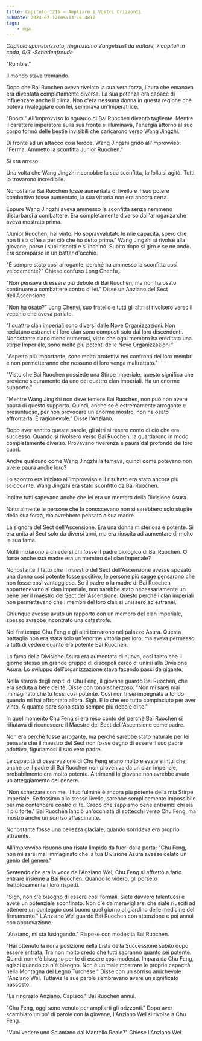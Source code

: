 ```yaml
---
title: Capitolo 1215 – Ampliare i Vostri Orizzonti
pubDate: 2024-07-12T05:13:16.481Z
tags:
    - mga
---
```



<em>Capitolo sponsorizzato, ringraziamo Zangetsus!
da editare,
7 capitoli in coda, 0/3
-Schadenfreude</em>


"Rumble."


Il mondo stava tremando.


Dopo che Bai Ruochen aveva rivelato la sua vera forza, l'aura che emanava era diventata completamente diversa. La sua potenza era capace di influenzare anche il clima. Non c'era nessuna donna in questa regione che poteva rivaleggiare con lei, sembrava un'imperatrice.


"Boom." All'improvviso lo sguardo di Bai Ruochen diventò tagliente. Mentre il carattere imperatore sulla sua fronte si illuminava, l'energia attorno al suo corpo formò delle bestie invisibili che caricarono verso Wang Jingzhi.


Di fronte ad un attacco così feroce, Wang Jingzhi gridò all'improvviso: "Ferma. Ammetto la sconfitta Junior Ruochen."


Si era arreso.


Una volta che Wang Jingzhi riconobbe la sua sconfitta, la folla si agitò. Tutti lo trovarono incredibile.


Nonostante Bai Ruochen fosse aumentata di livello e il suo potere combattivo fosse aumentato, la sua vittoria non era ancora certa.


Eppure Wang Jingzhi aveva ammesso la sconfitta senza nemmeno disturbarsi a combattere. Era completamente diverso dall'arroganza che aveva mostrato prima.


"Junior Ruochen, hai vinto. Ho sopravvalutato le mie capacità, spero che non ti sia offesa per ciò che ho detto prima." Wang Jingzhi si rivolse alla giovane, porse i suoi rispetti e si inchinò. Subito dopo si girò e se ne andò. Era scomparso in un batter d'occhio.


"È sempre stato così arrogante, perché ha ammesso la sconfitta così velocemente?" Chiese confuso Long Chenfu,.


"Non pensava di essere più debole di Bai Ruochen, ma non ha osato continuare a combattere contro di lei." Disse un Anziano del Sect dell'Ascensione.


"Non ha osato?" Long Chenyi, suo fratello e tutti gli altri si rivolsero verso il vecchio che aveva parlato.


"I quattro clan imperiali sono diversi dalle Nove Organizzazioni. Non reclutano estranei e i loro clan sono composti solo dai loro discendenti. Nonostante siano meno numerosi, visto che ogni membro ha ereditato una stirpe Imperiale, sono molto più potenti delle Nove Organizzazioni."


"Aspetto più importante, sono molto protettivi nei confronti dei loro membri e non permetteranno che nessuno di loro venga maltrattato."


"Visto che Bai Ruochen possiede una Stirpe Imperiale, questo significa che proviene sicuramente da uno dei quattro clan imperiali. Ha un enorme supporto."


"Mentre Wang Jingzhi non deve temere Bai Ruochen, non può non avere paura di questo supporto. Quindi, anche se è estremamente arrogante e presuntuoso, per non provocare un enorme mostro, non ha osato affrontarla. È ragionevole." Disse l'Anziano.


Dopo aver sentito queste parole, gli altri si resero conto di ciò che era successo. Quando si rivolsero verso Bai Ruochen, la guardarono in modo completamente diverso. Provavano riverenza e paura dal profondo dei loro cuori.


Anche qualcuno come Wang Jingzhi la temeva, quindi come potevano non avere paura anche loro?


Lo scontro era iniziato all'improvviso e il risultato era stato ancora più scioccante. Wang Jingzhi era stato sconfitto da Bai Ruochen.


Inoltre tutti sapevano anche che lei era un membro della Divisione Asura.


Naturalmente le persone che la conoscevano non si sarebbero solo stupite della sua forza, ma avrebbero pensato a sua madre.


La signora del Sect dell'Ascensione. Era una donna misteriosa e potente. Si era unita al Sect solo da diversi anni, ma era riuscita ad aumentare di molto la sua fama.


Molti iniziarono a chiedersi chi fosse il padre biologico di Bai Ruochen. O forse anche sua madre era un membro del clan imperiale?


Nonostante il fatto che il maestro del Sect dell'Ascensione avesse sposato una donna così potente fosse positivo, le persone più sagge pensarono che non fosse così vantaggioso. Se il padre o la madre di Bai Ruochen appartenevano al clan imperiale, non sarebbe stato necessariamente un bene per il maestro del Sect dell'Ascensione. Questo perché i clan imperiali non permettevano che i membri del loro clan si unissero ad estranei.


Chiunque avesse avuto un rapporto con un membro del clan imperiale, spesso avrebbe incontrato una catastrofe.


Nel frattempo Chu Feng e gli altri tornarono nel palazzo Asura. Questa battaglia non era stata solo un'enorme vittoria per loro, ma aveva permesso a tutti di vedere quanto era potente Bai Ruochen.


La fama della Divisione Asura era aumentata di nuovo, così tanto che il giorno stesso un grande gruppo di discepoli cercò di unirsi alla Divisione Asura. Lo sviluppo dell'organizzazione stava facendo passi da gigante.


Nella stanza degli ospiti di Chu Feng, il giovane guardò Bai Ruochen, che era seduta a bere del tè. Disse con tono scherzoso: "Non mi sarei mai immaginato che tu fossi così potente. Così non ti sei impegnata a fondo quando mi hai affrontato allora. Sigh. E io che ero tutto compiaciuto per aver vinto. A quanto pare sono stato sempre più debole di te."


In quel momento Chu Feng si era reso conto del perché Bai Ruochen si rifiutava di riconoscere il Maestro del Sect dell'Ascensione come padre.


Non era perché fosse arrogante, ma perché sarebbe stato naturale per lei pensare che il maestro del Sect non fosse degno di essere il suo padre adottivo, figuriamoci il suo vero padre.


Le capacità di osservazione di Chu Feng erano molto elevate e intuì che, anche se il padre di Bai Ruochen non proveniva da un clan imperiale, probabilmente era molto potente. Altrimenti la giovane non avrebbe avuto un atteggiamento del genere.


"Non scherzare con me. Il tuo fulmine è ancora più potente della mia Stirpe Imperiale. Se fossimo allo stesso livello, sarebbe semplicemente impossibile per me contendere contro di te. Credo che sappiamo bene entrambi chi sia il più forte." Bai Ruochen lanciò un'occhiata di sottecchi verso Chu Feng, ma mostrò anche un sorriso affascinante.


Nonostante fosse una bellezza glaciale, quando sorrideva era proprio attraente.


All'improvviso risuonò una risata limpida da fuori dalla porta: "Chu Feng, non mi sarei mai immaginato che la tua Divisione Asura avesse celato un genio del genere."


Sentendo che era la voce dell'Anziano Wei, Chu Feng si affrettò a farlo entrare insieme a Bai Ruochen. Quando lo videro, gli porsero frettolosamente i loro rispetti.


"Sigh, non c'è bisogno di essere così formali. Siete davvero talentuosi e avete un potenziale sconfinato. Non c'è da meravigliarsi che siate riusciti ad ottenere un punteggio così buono quel giorno al giardino delle medicine del firmamento." L'Anziano Wei guardò Bai Ruochen con attenzione e poi annuì con approvazione.


"Anziano, mi sta lusingando." Rispose con modestia Bai Ruochen.


"Hai ottenuto la nona posizione nella Lista della Successione subito dopo essere entrata. Tra non molto credo che tutti sapranno quanto sei potente. Quindi non c'è bisogno per te di essere così modesta. Impara da Chu Feng, agisci quando ce n'è bisogno. Non è un male mostrare le proprie capacità nella Montagna del Legno Turchese." Disse con un sorriso amichevole l'Anziano Wei. Tuttavia le sue parole sembravano avere un significato nascosto.


"La ringrazio Anziano. Capisco." Bai Ruochen annuì.


"Chu Feng, oggi sono venuto per ampliarti gli orizzonti." Dopo aver scambiato un po' di parole con la giovane, l'Anziano Wei si rivolse a Chu Feng.


"Vuoi vedere uno Sciamano dal Mantello Reale?" Chiese l'Anziano Wei.
                                


                                



